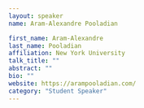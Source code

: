 ```yaml
---
layout: speaker
name: Aram-Alexandre Pooladian

first_name: Aram-Alexandre 
last_name: Pooladian
affiliation: New York University
talk_title: ""
abstract: ""
bio: ""
website: https://arampooladian.com/
category: "Student Speaker"
---
```

